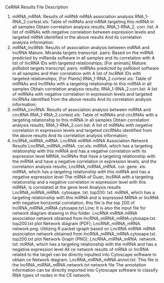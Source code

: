 CeRNA Results File Description
1. miRNA_mRNA: Results of miRNA mRNA association analysis
RNA_1-RNA_2.cortest.xls: Table of miRNAs and mRNA targeting this miRNA in all samples
Obtain correlation analysis results;
RNA_1-RNA_2. corr. list: A list of miRNAs with negative correlation between expression levels and targeted mRNA identified in the above results
And its correlation analysis information.
2. miRNA_lncRNA: Results of association analysis between miRNA and lncRNA
Mature. Miranda targets transcript. pairs: Based on the miRNA predicted by miRanda software in all samples and its correlation with
A list of lncRNA IDs with targeted relationships; [For animals]
Mature. psRobot targets transcript. pairs: miRNAs predicted by psRobot software in all samples and their correlation with
A list of lncRNA IDs with targeted relationships; [For Plants]
RNA_1-RNA_2.cortest.xls: Table of miRNAs and lncRNAs with a targeting relationship to this miRNA in all samples
Obtain correlation analysis results;
RNA_1-RNA_2.corr.list: A list of miRNAs with negative correlation in expression levels and targeted lncRNAs identified from the above results
And its correlation analysis information;
3. miRNA_circRNA: Results of association analysis between miRNA and circRNA
RNA_1-RNA_2.cortest.xls: Table of miRNAs and circRNAs with a targeting relationship to this miRNA in all samples
Obtain correlation analysis results;
RNA_1-RNA_2.corr.list: A list of miRNAs with negative correlation in expression levels and targeted circRNAs identified from the above results
And its correlation analysis information;
4. lncRNA_miRNA_mRNA: LncRNA miRNA mRNA Association Network Results
LncRNA_miRNA_mRNA. cor.xls: miRNA, which has a targeting relationship with this miRNA and has a negative correlation with its expression level
MRNA, lncRNAs that have a targeting relationship with the miRNA and have a negative correlation in expression levels, and the correlation analysis results;
LncRNA_miRNA_mRNA. cor. gene. xls: miRNA, which has a targeting relationship with this miRNA and has a negative expression level
The mRNA of Guan, lncRNA with a targeting relationship and a negative correlation in expression level with this miRNA, is correlated at the gene level
Analysis results
LncRNA_miRNA_mRNA. cytosape. txt. top200. txt: miRNA, which has a targeting relationship with this miRNA and is expressed
MRNA or lncRNA with negative horizontal correlation, this file is the top 200 of lncRNA_miRNA_mRNA.cytosape.txt
Line; It is also the input file for network diagram drawing in this folder.
LncRNA miRNA mRNA association network obtained from lncRNA_miRNA_mRNA.cytosape.txt. top200.txt plot
Network diagram (PDF);
LncRNA_miRNA_mRNA. network.png: Utilizing R packet igraph based on
LncRNA miRNA mRNA association network obtained from lncRNA_miRNA_mRNA.cytosape.txt. top200.txt plot
Network Graph (PNG);
LncRNA_miRNA_mRNA. network. txt: miRNA, which has a targeting relationship with the miRNA and has a negative expression level
All ce network results of mRNA or lncRNA related to the target can be directly inputted into Cytoscape software to obtain ce
Network diagram.
LncRNA_miRNA_mRNA.annot.txt: This file is the lncRNA_miRNA_mRNA.network.txt network file
The annotation information can be directly imported into Cytoscape software to classify RNA types of nodes in the CE network.

